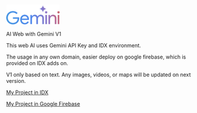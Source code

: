 <img src="public/Google_Gemini_logo.svg" width="144"/>
<p></p>AI Web with Gemini V1</p>
<p>This web AI uses Gemini API Key and IDX environment.</p>
<p>The usage in any own domain, easier deploy on google firebase, which is provided on IDX adds on.</p>
<p>V1 only based on text. Any images, videos, or maps will be updated on next version.</p>
<p><a href="https://bit.ly/airumahost" target="_blank">My Project in IDX</a></p>
<p><a href="https://s.id/airumahost" target="_blank">My Project in Google Firebase</a></p>
